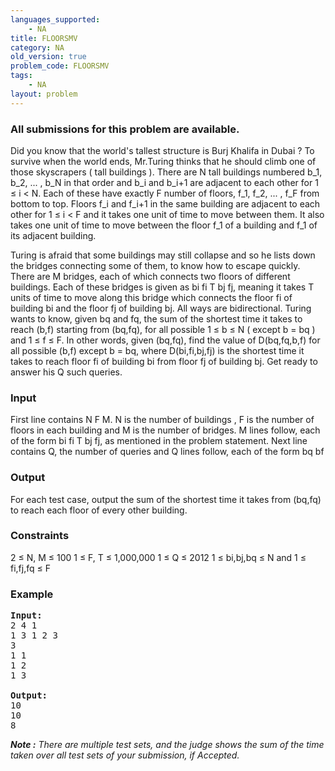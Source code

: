 ```yaml
---
languages_supported:
    - NA
title: FLOORSMV
category: NA
old_version: true
problem_code: FLOORSMV
tags:
    - NA
layout: problem
---
```

###  All submissions for this problem are available. 

Did you know that the world's tallest structure is Burj Khalifa in Dubai ? To survive when the world ends, Mr.Turing thinks that he should climb one of those skyscrapers ( tall buildings ). There are N tall buildings numbered b\_1, b\_2, ... , b\_N in that order and b\_i and b\_i+1 are adjacent to each other for 1 ≤ i < N. Each of these have exactly F number of floors, f\_1, f\_2, ... , f\_F from bottom to top. Floors f\_i and f\_i+1 in the same building are adjacent to each other for 1 ≤ i < F and it takes one unit of time to move between them. It also takes one unit of time to move between the floor f\_1 of a building and f\_1 of its adjacent building.

Turing is afraid that some buildings may still collapse and so he lists down the bridges connecting some of them, to know how to escape quickly. There are M bridges, each of which connects two floors of different buildings. Each of these bridges is given as bi fi T bj fj, meaning it takes T units of time to move along this bridge which connects the floor fi of building bi and the floor fj of building bj. All ways are bidirectional. Turing wants to know, given bq and fq, the sum of the shortest time it takes to reach (b,f) starting from (bq,fq), for all possible 1 ≤ b ≤ N ( except b = bq ) and 1 ≤ f ≤ F. In other words, given (bq,fq), find the value of D(bq,fq,b,f) for all possible (b,f) except b = bq, where D(bi,fi,bj,fj) is the shortest time it takes to reach floor fi of building bi from floor fj of building bj. Get ready to answer his Q such queries.

### Input

First line contains N F M. N is the number of buildings , F is the number of floors in each building and M is the number of bridges. M lines follow, each of the form bi fi T bj fj, as mentioned in the problem statement. Next line contains Q, the number of queries and Q lines follow, each of the form bq bf

### Output

For each test case, output the sum of the shortest time it takes from (bq,fq) to reach each floor of every other building.

### Constraints

2 ≤ N, M ≤ 100
1 ≤ F, T ≤ 1,000,000
1 ≤ Q ≤ 2012
1 ≤ bi,bj,bq ≤ N and 1 ≤ fi,fj,fq ≤ F
### Example

<pre>
<b>Input:</b>
2 4 1
1 3 1 2 3
3
1 1
1 2
1 3

<b>Output:</b>
10
10
8
</pre>

_**Note :** There are multiple test sets, and the judge shows the sum of the time taken over all test sets of your submission, if Accepted._
